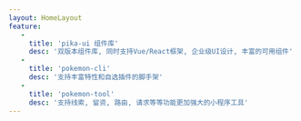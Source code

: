 ```yaml
---
layout: HomeLayout
feature: 
   - 
     title: 'pika-ui 组件库'
     desc: '双版本组件库, 同时支持Vue/React框架, 企业级UI设计, 丰富的可用组件'
   - 
     title: 'pokemon-cli'
     desc: '支持丰富特性和自选插件的脚手架'
   - 
     title: 'pokemon-tool'
     desc: '支持线索, 留资, 路由, 请求等等功能更加强大的小程序工具'
---
```


<!-- [Button Vue](/components/vue/button) -->